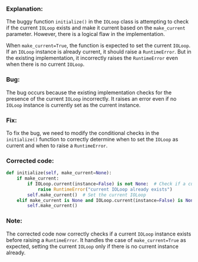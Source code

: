 ### Explanation:
The buggy function `initialize()` in the `IOLoop` class is attempting to check if the current `IOLoop` exists and make it current based on the `make_current` parameter. However, there is a logical flaw in the implementation.

When `make_current=True`, the function is expected to set the current `IOLoop`. If an `IOLoop` instance is already current, it should raise a `RuntimeError`. But in the existing implementation, it incorrectly raises the `RuntimeError` even when there is no current `IOLoop`.

### Bug:
The bug occurs because the existing implementation checks for the presence of the current `IOLoop` incorrectly. It raises an error even if no `IOLoop` instance is currently set as the current instance.

### Fix:
To fix the bug, we need to modify the conditional checks in the `initialize()` function to correctly determine when to set the `IOLoop` as current and when to raise a `RuntimeError`.

### Corrected code:
```python
def initialize(self, make_current=None):
    if make_current:
        if IOLoop.current(instance=False) is not None:  # Check if a current IOLoop already exists
            raise RuntimeError("current IOLoop already exists")
        self.make_current()  # Set the current IOLoop
    elif make_current is None and IOLoop.current(instance=False) is None:  # Make current if there is none
        self.make_current()
```

### Note:
The corrected code now correctly checks if a current `IOLoop` instance exists before raising a `RuntimeError`. It handles the case of `make_current=True` as expected, setting the current `IOLoop` only if there is no current instance already.